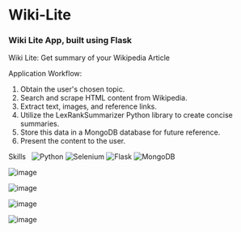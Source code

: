 # Wiki-Lite

### Wiki Lite App, built using Flask
Wiki Lite: Get summary of your Wikipedia Article

Application Workflow:
1. Obtain the user's chosen topic.
2. Search and scrape HTML content from Wikipedia.
3. Extract text, images, and reference links.
4. Utilize the LexRankSummarizer Python library to create concise summaries.
5. Store this data in a MongoDB database for future reference.
6. Present the content to the user.

Skills &nbsp;
![Python](https://img.shields.io/badge/-Python-333333?style=flat&logo=python)
![Selenium](https://img.shields.io/badge/-Selenium-333333?style=flat&logo=Selenium)
![Flask](https://img.shields.io/badge/-Flask-333333?style=flat&logo=flask)
![MongoDB](https://img.shields.io/badge/-MongoDB-333333?style=flat&logo=mongodb)



![image](https://user-images.githubusercontent.com/66164268/149118231-f428502c-2fb5-4997-b1d0-7766fd10cbcd.png)

![image](https://user-images.githubusercontent.com/66164268/149118682-cc713519-a6fc-45c0-bde7-77b3f602e529.png)

![image](https://user-images.githubusercontent.com/66164268/149118734-79f87997-2158-430c-a48f-ea5af4e75e9d.png)

![image](https://user-images.githubusercontent.com/66164268/149118775-5a63eb96-2382-462f-aaaa-8721dc4d1b18.png)
